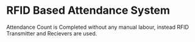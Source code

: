 # RFID Based Attendance System

Attendance Count is Completed without any manual labour, instead RFID Transmitter and Recievers are used.
